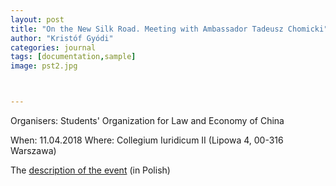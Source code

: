 ```yaml
---
layout: post
title: "On the New Silk Road. Meeting with Ambassador Tadeusz Chomicki"
author: "Kristóf Gyódi"
categories: journal
tags: [documentation,sample]
image: pst2.jpg



---
```

Organisers: Students' Organization for Law and Economy of China

When: 11.04.2018
Where: Collegium Iuridicum II (Lipowa 4, 00-316 Warszawa)


The [description of the event](https://www.facebook.com/events/571834709839124/) (in Polish)

